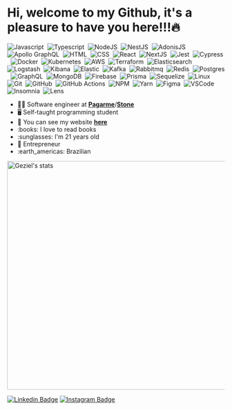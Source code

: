 <h1>Hi, welcome to my Github, it's a pleasure to have you here!!!🔥</h1>

![Javascript](https://img.shields.io/badge/-Javascript-0D1117?style=flat&logo=javascript)&nbsp;
![Typescript](https://img.shields.io/badge/-Typescript-0D1117?style=flat&logo=typescript)&nbsp;
![NodeJS](https://img.shields.io/badge/-Node-0D1117?style=flat&logo=node.js)&nbsp;
![NestJS](https://img.shields.io/badge/-Nest-0D1117?style=flat&logo=nestjs&logoColor=red)&nbsp;
![AdonisJS](https://img.shields.io/badge/-Adonis-0D1117?style=flat&logo=adonisjs)&nbsp;
![Apollo GraphQL](https://img.shields.io/badge/-ApolloGraphQL-0D1117?style=flat&logo=apollo-graphql)&nbsp;
![HTML](https://img.shields.io/badge/-HTML-0D1117?style=flat&logo=HTML5)&nbsp;
![CSS](https://img.shields.io/badge/-CSS-0D1117?style=flat&logo=CSS3&logoColor=1572B6)&nbsp;
![React](https://img.shields.io/badge/-React-0D1117?style=flat&logo=react)&nbsp;
![NextJS](https://img.shields.io/badge/-Next-0D1117?style=flat&logo=next.js)&nbsp;
![Jest](https://img.shields.io/badge/-Jest-0D1117?style=flat&logo=jest&logoColor=yellow)&nbsp;
![Cypress](https://img.shields.io/badge/-Cypress-0D1117?style=flat&logo=cypress&logoColor=blue)&nbsp;
![Docker](https://img.shields.io/badge/-Docker-0D1117?style=flat&logo=docker)&nbsp;
![Kubernetes](https://img.shields.io/badge/-Kubernetes-0D1117?style=flat&logo=kubernetes)&nbsp;
![AWS](https://img.shields.io/badge/-AWS-0D1117?style=flat&logo=amazon-aws&logoColor=orange)&nbsp;
![Terraform](https://img.shields.io/badge/-Terraform-0D1117?style=flat&logo=terraform&logoColor=purple)&nbsp;
![Elasticsearch](https://img.shields.io/badge/-Elasticsearch-0D1117?style=flat&logo=elasticsearch&logoColor=green)&nbsp;
![Logstash](https://img.shields.io/badge/-Logstash-0D1117?style=flat&logo=logstash&logoColor=yellow)&nbsp;
![Kibana](https://img.shields.io/badge/-Kibana-0D1117?style=flat&logo=kibana&logoColor=pink)&nbsp;
![Elastic](https://img.shields.io/badge/-Elastic-0D1117?style=flat&logo=elastic)&nbsp;
![Kafka](https://img.shields.io/badge/-Kafka-0D1117?style=flat&logo=apache-kafka)&nbsp;
![Rabbitmq](https://img.shields.io/badge/-RabbitMQ-0D1117?style=flat&logo=rabbitmq)&nbsp;
![Redis](https://img.shields.io/badge/-Redis-0D1117?style=flat&logo=redis)&nbsp;
![Postgres](https://img.shields.io/badge/-PostgreSQL-0D1117?style=flat&logo=postgresql)&nbsp;
![GraphQL](https://img.shields.io/badge/-GraphQL-0D1117?style=flat&logo=graphql&logoColor=pink)&nbsp;
![MongoDB](https://img.shields.io/badge/-MongoDB-0D1117?style=flat&logo=mongodb)&nbsp;
![Firebase](https://img.shields.io/badge/-Firebase-0D1117?style=flat&logo=firebase)&nbsp;
![Prisma](https://img.shields.io/badge/-Prisma-0D1117?style=flat&logo=prisma)&nbsp;
![Sequelize](https://img.shields.io/badge/-Sequelize-0D1117?style=flat&logo=sequelize)&nbsp;
![Linux](https://img.shields.io/badge/-Linux-0D1117?style=flat&logo=linux)&nbsp;
![Git](https://img.shields.io/badge/-Git-0D1117?style=flat&logo=git)&nbsp;
![GitHub](https://img.shields.io/badge/-GitHub-0D1117?style=flat&logo=github)&nbsp;
![GitHub Actions](https://img.shields.io/badge/-GitHubActions-0D1117?style=flat&logo=github-actions)&nbsp;
![NPM](https://img.shields.io/badge/-NPM-0D1117?style=flat&logo=npm)&nbsp;
![Yarn](https://img.shields.io/badge/-Yarn-0D1117?style=flat&logo=yarn)&nbsp;
![Figma](https://img.shields.io/badge/-Figma-0D1117?style=flat&logo=figma)&nbsp;
![VSCode](https://img.shields.io/badge/-VSCode-0D1117?style=flat&logo=visual-studio-code&logoColor=blue)&nbsp;
![Insomnia](https://img.shields.io/badge/-Insomnia-0D1117?style=flat&logo=insomnia&logoColor=purple)&nbsp;
![Lens](https://img.shields.io/badge/-Lens-0D1117?style=flat&logo=lens)&nbsp;

<ul>
  <li>👨‍💻 Software engineer at <a target="_blank" href="https://pagar.me/"><b>Pagarme</b></a>/<a target="_blank" href="https://www.stone.com.br/"><b>Stone</b></a></li>
  <li>🖥️ Self-taught programming student</li>
  <li>💯 You can see my website <a target="_blank" href="https://gezielelyon.com"><b>here</b></a></li>
  <li>:books: I love to read books</li>
  <li>:sunglasses: I'm 21 years old</li>
  <li>🤘 Entrepreneur</li>
  <li>:earth_americas: Brazilian</li>
</ul>

<img width="530em" src="https://github-readme-stats.vercel.app/api?username=programador404&show_icons=true&theme=transparent" alt="Geziel's stats"/>

[![Linkedin Badge](https://img.shields.io/badge/-Geziel%20Elyon-0D1117?style=flat-square&logo=Linkedin&logoColor=1F6FEB&link=https://www.linkedin.com/in/geziel-elyon-a0a1381a5/)](https://www.linkedin.com/in/geziel-elyon-a0a1381a5/)
[![Instagram Badge](https://img.shields.io/badge/-@gezielelyon-0D1117?style=flat-square&logo=instagram&logoColor=1F6FEB&link=https://instagram.com/gezielelyon)](https://instagram.com/gezielelyon) 
